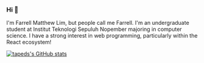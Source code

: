 ### Hi 👋

I'm Farrell Matthew Lim, but people call me Farrell. I'm an undergraduate student at Institut Teknologi Sepuluh Nopember majoring in computer science. I have a strong interest in web programming, particularly within the React ecosystem!

[![tapeds's GitHub stats](https://github-readme-stats-tapeds.vercel.app/api?username=tapeds&hide=contribs)](https://github-readme-stats-tapeds.vercel.app/)

